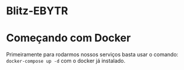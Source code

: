 # Blitz-EBYTR
# Começando com Docker

Primeiramente para rodarmos nossos serviços basta usar o comando: `docker-compose up -d` com o docker já instalado.
